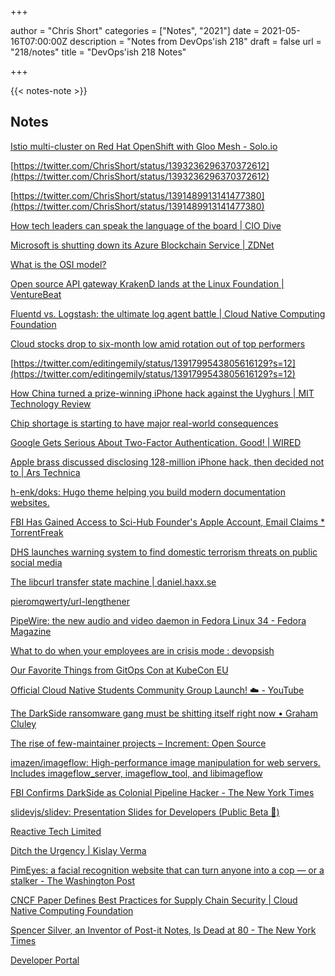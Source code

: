 +++

author = "Chris Short"
categories = ["Notes", "2021"]
date = 2021-05-16T07:00:00Z
description = "Notes from DevOps'ish 218"
draft = false
url = "218/notes"
title = "DevOps'ish 218 Notes"

+++

{{< notes-note >}}

## Notes

[Istio multi-cluster on Red Hat OpenShift with Gloo Mesh - Solo.io](https://www.solo.io/blog/istio-multi-cluster-on-red-hat-openshift-with-gloo-mesh/)

[https://twitter.com/ChrisShort/status/1393236296370372612](https://twitter.com/ChrisShort/status/1393236296370372612)

[https://twitter.com/ChrisShort/status/1391489913141477380](https://twitter.com/ChrisShort/status/1391489913141477380)

[How tech leaders can speak the language of the board | CIO Dive](https://www.ciodive.com/news/MIT-sloan-CIO-symposium-communicating-IT-board-members/599997/)

[Microsoft is shutting down its Azure Blockchain Service | ZDNet](https://www.zdnet.com/article/microsoft-is-shutting-down-its-azure-blockchain-service/)

[What is the OSI model?](https://jvns.ca/blog/2021/05/11/what-s-the-osi-model-/)

[Open source API gateway KrakenD lands at the Linux Foundation | VentureBeat](https://venturebeat.com/2021/05/11/open-source-api-gateway-krakend-lands-at-the-linux-foundation/)

[Fluentd vs. Logstash: the ultimate log agent battle | Cloud Native Computing Foundation](https://www.cncf.io/blog/2021/05/10/fluentd-vs-logstash-the-ultimate-log-agent-battle/)

[Cloud stocks drop to six-month low amid rotation out of top performers](https://www.cnbc.com/amp/2021/05/10/cloud-stocks-drop-to-six-month-low-amid-rotation-out-of-top-performers.html?__twitter_impression=true)

[https://twitter.com/editingemily/status/1391799543805616129?s=12](https://twitter.com/editingemily/status/1391799543805616129?s=12)

[How China turned a prize-winning iPhone hack against the Uyghurs | MIT Technology Review](https://www.technologyreview.com/2021/05/06/1024621/china-apple-spy-uyghur-hacker-tianfu/)

[Chip shortage is starting to have major real-world consequences](https://www.cnbc.com/2021/05/07/chip-shortage-is-starting-to-have-major-real-world-consequences.html)

[Google Gets Serious About Two-Factor Authentication. Good! | WIRED](https://www.wired.com/story/google-two-factor-authentication-default/)

[Apple brass discussed disclosing 128-million iPhone hack, then decided not to | Ars Technica](https://arstechnica.com/gadgets/2021/05/apple-brass-discussed-disclosing-128-million-iphone-hack-then-decided-not-to/)

[h-enk/doks: Hugo theme helping you build modern documentation websites.](https://github.com/h-enk/doks)

[FBI Has Gained Access to Sci-Hub Founder's Apple Account, Email Claims * TorrentFreak](https://torrentfreak.com/fbi-has-gained-access-to-sci-hub-founders-apple-account-email-claims-210513/)

[DHS launches warning system to find domestic terrorism threats on public social media](https://www.nbcnews.com/politics/national-security/dhs-launches-warning-system-find-domestic-terrorism-threats-public-social-n1266707)

[The libcurl transfer state machine | daniel.haxx.se](https://daniel.haxx.se/blog/2021/05/10/the-libcurl-transfer-state-machine/)

[pieromqwerty/url-lengthener](https://github.com/pieromqwerty/url-lengthener)

[PipeWire: the new audio and video daemon in Fedora Linux 34 - Fedora Magazine](https://fedoramagazine.org/pipewire-the-new-audio-and-video-daemon-in-fedora-linux-34/)

[What to do when your employees are in crisis mode : devopsish](https://www.reddit.com/r/devopsish/comments/naubv7/what_to_do_when_your_employees_are_in_crisis_mode/)

[Our Favorite Things from GitOps Con at KubeCon EU](https://www.openshift.com/blog/our-favorite-things-from-gitops-con-at-kubecon-eu)

[Official Cloud Native Students Community Group Launch! ☁️ - YouTube](https://www.youtube.com/watch?v=jYgAdcpVrD0)

[The DarkSide ransomware gang must be shitting itself right now • Graham Cluley](https://grahamcluley.com/darkside-ransomware-gang-fear/)

[The rise of few-maintainer projects – Increment: Open Source](https://increment.com/open-source/the-rise-of-few-maintainer-projects/)

[imazen/imageflow: High-performance image manipulation for web servers. Includes imageflow_server, imageflow_tool, and libimageflow](https://github.com/imazen/imageflow)

[FBI Confirms DarkSide as Colonial Pipeline Hacker - The New York Times](https://www.nytimes.com/2021/05/10/us/politics/pipeline-hack-darkside.html)

[slidevjs/slidev: Presentation Slides for Developers (Public Beta 🎉)](https://github.com/slidevjs/slidev)

[Reactive Tech Limited](https://www.reactive-tech.io/blog/publicly-expose-website-via-https-kubernetes.html)

[Ditch the Urgency | Kislay Verma](https://kislayverma.com/agile/ditch-the-urgency/)

[PimEyes: a facial recognition website that can turn anyone into a cop — or a stalker - The Washington Post](https://www.washingtonpost.com/technology/2021/05/14/pimeyes-facial-recognition-search-secrecy/?utm_source=reddit.com)

[CNCF Paper Defines Best Practices for Supply Chain Security | Cloud Native Computing Foundation](https://www.cncf.io/announcements/2021/05/14/cncf-paper-defines-best-practices-for-supply-chain-security/)

[Spencer Silver, an Inventor of Post-it Notes, Is Dead at 80 - The New York Times](https://www.nytimes.com/2021/05/13/business/spencer-silver-dead.html)

[Developer Portal](https://pirateweather.net/)
